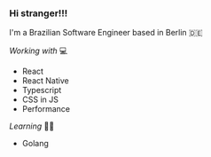 ### Hi stranger!!!

I'm a Brazilian Software Engineer based in Berlin 🇩🇪

*Working with* 💻
 - React
 - React Native
 - Typescript
 - CSS in JS
 - Performance

*Learning* 👨‍🎓
 - Golang

<!--
**masterjapa/masterjapa** is a ✨ _special_ ✨ repository because its `README.md` (this file) appears on your GitHub profile.

Here are some ideas to get you started:

- 🔭 I’m currently working on ...
- 🌱 I’m currently learning ...
- 👯 I’m looking to collaborate on ...
- 🤔 I’m looking for help with ...
- 💬 Ask me about ...
- 📫 How to reach me: ...
- 😄 Pronouns: ...
- ⚡ Fun fact: ...
-->
